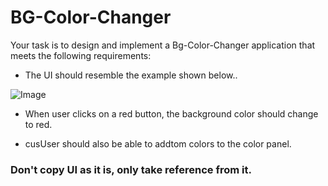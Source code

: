 # BG-Color-Changer

Your task is to design and implement a Bg-Color-Changer application that meets the following requirements:

- The UI should resemble the example shown below..

![Image](https://utfs.io/f/7e57da15-803c-48c7-8487-dcade58eef91-wx71zg.png)

- When user clicks on a red button, the background color should change to red.

- cusUser should also be able to addtom colors to the color panel.

### Don't copy UI as it is, only take reference from it.
